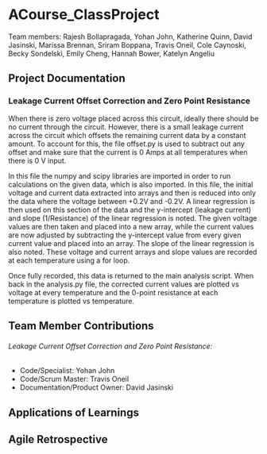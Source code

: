 # ACourse_ClassProject
Team members: Rajesh Bollapragada, Yohan John, Katherine Quinn, David Jasinski, Marissa Brennan, Sriram Boppana, Travis Oneil, Cole Caynoski, Becky Sondelski, Emily Cheng, Hannah Bower, Katelyn Angeliu 

## Project Documentation

### Leakage Current Offset Correction and Zero Point Resistance
When there is zero voltage placed across this circuit, ideally there should be no current through the circuit. However, there is a small leakage current across the circuit which offsets the remaining current data by a constant amount. 
To account for this, the file offset.py is used to subtract out any offset and make sure that the current is 0 Amps at all temperatures when there is 0 V input. 

In this file the numpy and scipy libraries are imported in order to run calculations on the given data, which is also imported. In this file, the initial voltage and current data extracted into arrays and then is reduced into only
the data where the voltage between +0.2V and -0.2V. A linear regression is then used on this section of the data and the y-intercept (leakage current) and slope (1/Resistance) of the linear regression is noted. The given voltage 
values are then taken and placed into a new array, while the current values are now adjusted by subtracting the y-intercept value from every given current value and placed into an array. The slope of the linear regression is also 
noted. These voltage and current arrays and slope values are recorded at each temperature using a for loop.

Once fully recorded, this data is returned to the main analysis script. When back in the analysis.py file, the corrected current values are plotted vs voltage at every temperature and the 0-point resistance at each temperature is 
plotted vs temperature.

## Team Member Contributions

###### Leakage Current Offset Correction and Zero Point Resistance:
 - Code/Specialist: Yohan John
 - Code/Scrum Master: Travis Oneil
 - Documentation/Product Owner: David Jasinski

## Applications of Learnings

## Agile Retrospective
